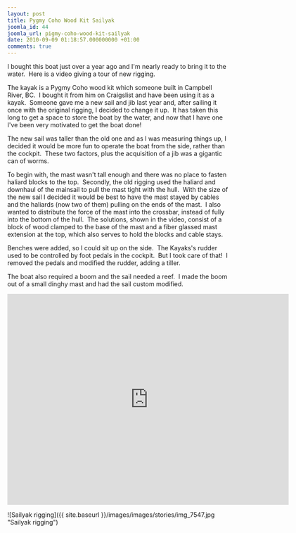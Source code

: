 ```yaml
---
layout: post
title: Pygmy Coho Wood Kit Sailyak
joomla_id: 44
joomla_url: pigmy-coho-wood-kit-sailyak
date: 2010-09-09 01:18:57.000000000 +01:00
comments: true
---
```


I bought this boat just over a year ago and I'm nearly ready to bring it to the
water.  Here is a video giving a tour of new rigging.

The kayak is a Pygmy Coho wood kit which someone built in Campbell River, BC.  I
bought it from him on Craigslist and have been using it as a kayak.  Someone gave
me a new sail and jib last year and, after sailing it once with the original
rigging, I decided to change it up.  It has taken this long to get a space to
store the boat by the water, and now that I have one I've been very motivated to
get the boat done!

The new sail was taller than the old one and as I was measuring things up, I
decided it would be more fun to operate the boat from the side, rather than the
cockpit.  These two factors, plus the acquisition of a jib was a gigantic can of
worms.

To begin with, the mast wasn't tall enough and there was no place to fasten
haliard blocks to the top.  Secondly, the old rigging used the haliard and
downhaul of the mainsail to pull the mast tight with the hull.  With the size of
the new sail I decided it would be best to have the mast stayed by cables and the
haliards (now two of them) pulling on the ends of the mast.  I also wanted to
distribute the force of the mast into the crossbar, instead of fully into the
bottom of the hull.  The solutions, shown in the video, consist of a block of wood
clamped to the base of the mast and a fiber glassed mast extension at the top,
which also serves to hold the blocks and cable stays.

Benches were added, so I could sit up on the side.  The Kayaks's rudder used to be
controlled by foot pedals in the cockpit.  But I took care of that!  I removed the
pedals and modified the rudder, adding a tiller.

The boat also required a boom and the sail needed a reef.  I made the boom out of
a small dinghy mast and had the sail custom modified.

<iframe width="640" height="480" src="https://www.youtube.com/embed/_YEpqFyLxxM" frameborder="0" allowfullscreen></iframe>

![Sailyak rigging]({{ site.baseurl }}/images/images/stories/img_7547.jpg "Sailyak rigging")

